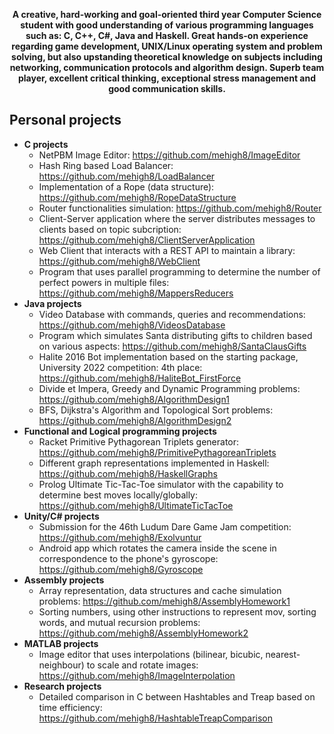 <p align="center">
<b>
A creative, hard-working and goal-oriented third year Computer Science student with good understanding of various programming languages such as: C, C++, C#, Java and Haskell. Great hands-on experience regarding game development, UNIX/Linux operating system and problem solving, but also upstanding theoretical knowledge on subjects including networking, communication protocols and algorithm design. Superb team player, excellent critical thinking, exceptional stress management and good communication skills.
</b>
</p>

## Personal projects

- <b>C projects</b>
  - NetPBM Image Editor: https://github.com/mehigh8/ImageEditor
  - Hash Ring based Load Balancer: https://github.com/mehigh8/LoadBalancer
  - Implementation of a Rope (data structure): https://github.com/mehigh8/RopeDataStructure
  - Router functionalities simulation: https://github.com/mehigh8/Router
  - Client-Server application where the server distributes messages to clients based on topic subcription: https://github.com/mehigh8/ClientServerApplication
  - Web Client that interacts with a REST API to maintain a library: https://github.com/mehigh8/WebClient
  - Program that uses parallel programming to determine the number of perfect powers in multiple files: https://github.com/mehigh8/MappersReducers
- <b>Java projects</b>
  - Video Database with commands, queries and recommendations: https://github.com/mehigh8/VideosDatabase
  - Program which simulates Santa distributing gifts to children based on various aspects: https://github.com/mehigh8/SantaClausGifts
  - Halite 2016 Bot implementation based on the starting package, University 2022 competition: 4th place: https://github.com/mehigh8/HaliteBot_FirstForce
  - Divide et Impera, Greedy and Dynamic Programming problems: https://github.com/mehigh8/AlgorithmDesign1
  - BFS, Dijkstra's Algorithm and Topological Sort problems: https://github.com/mehigh8/AlgorithmDesign2
- <b>Functional and Logical programming projects</b>
  - Racket Primitive Pythagorean Triplets generator: https://github.com/mehigh8/PrimitivePythagoreanTriplets
  - Different graph representations implemented in Haskell: https://github.com/mehigh8/HaskellGraphs
  - Prolog Ultimate Tic-Tac-Toe simulator with the capability to determine best moves locally/globally: https://github.com/mehigh8/UltimateTicTacToe
- <b>Unity/C# projects</b>
  - Submission for the 46th Ludum Dare Game Jam competition: https://github.com/mehigh8/Exolvuntur
  - Android app which rotates the camera inside the scene in correspondence to the phone's gyroscope: https://github.com/mehigh8/Gyroscope
- <b>Assembly projects</b>
  - Array representation, data structures and cache simulation problems: https://github.com/mehigh8/AssemblyHomework1
  - Sorting numbers, using other instructions to represent mov, sorting words, and mutual recursion problems: https://github.com/mehigh8/AssemblyHomework2
- <b>MATLAB projects</b>
  - Image editor that uses interpolations (bilinear, bicubic, nearest-neighbour) to scale and rotate images: https://github.com/mehigh8/ImageInterpolation
- <b>Research projects</b>
  - Detailed comparison in C between Hashtables and Treap based on time efficiency: https://github.com/mehigh8/HashtableTreapComparison
